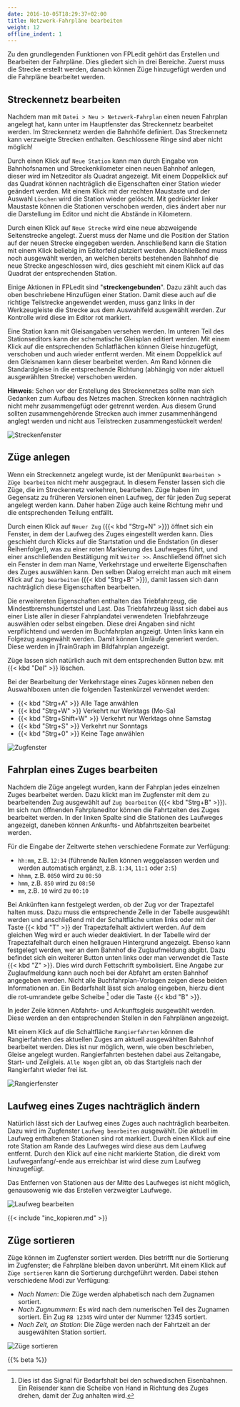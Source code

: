```yaml
---
date: 2016-10-05T18:29:37+02:00
title: Netzwerk-Fahrpläne bearbeiten
weight: 12
offline_indent: 1
---
```


Zu den grundlegenden Funktionen von FPLedit gehört das Erstellen und Bearbeiten der Fahrpläne. Dies gliedert sich in drei Bereiche. Zuerst muss die Strecke erstellt werden, danach können Züge hinzugefügt werden und die Fahrpläne bearbeitet werden.

## Streckennetz bearbeiten

Nachdem man mit `Datei > Neu > Netzwerk-Fahrplan` einen neuen Fahrplan angelegt hat, kann unter im Hauptfenster das Streckennetz bearbeitet werden. Im Streckennetz werden die Bahnhöfe definiert. Das Streckennetz kann verzweigte Strecken enthalten. Geschlossene Ringe sind aber nicht möglich!

Durch einen Klick auf `Neue Station` kann man durch Eingabe von Bahnhofsnamen und Streckenkilometer einen neuen Bahnhof anlegen, dieser wird im Netzeditor als Quadrat angezeigt. Mit einem Doppelklick auf das Quadrat können nachträglich die Eigenschaften einer Station wieder geändert werden. Mit einem Klick mit der rechten Maustaste und der Auswahl `Löschen` wird die Station wieder gelöscht. Mit gedrückter linker Maustaste können die Stationen verschoben werden, dies ändert aber nur die Darstellung im Editor und nicht die Abstände in Kilometern.

Durch einen Klick auf `Neue Strecke` wird eine neue abzweigende Seitenstrecke angelegt. Zuerst muss der Name und die Position der Station auf der neuen Strecke eingegeben werden. Anschließend kann die Station mit einem Klick beliebig im Editorfeld platziert werden. Abschließend muss noch ausgewählt werden, an welchen bereits bestehenden Bahnhof die neue Strecke angeschlossen wird, dies geschieht mit einem Klick auf das Quadrat der entsprechenden Station.

Einige Aktionen in FPLedit sind "**streckengebunden**". Dazu zählt auch das oben beschriebene Hinzufügen einer Station. Damit diese auch auf die richtige Teilstrecke angewendet werden, muss ganz links in der Werkzeugleiste die Strecke aus dem Auswahlfeld ausgewählt werden. Zur Kontrolle wird diese im Editor rot markiert.

Eine Station kann mit Gleisangaben versehen werden. Im unteren Teil des Stationseditors kann der schematische Gleisplan editiert werden. Mit einem Klick auf die entsprechenden Schlatflächen können Gleise hinzugefügt, verschoben und auch wieder entfernt werden. Mit einem Doppelklick auf den Gleisnamen kann dieser bearbeitet werden. Am Rand können die Standardgleise in die entsprechende Richtung (abhängig von nder aktuell ausgewählten Strecke) verschoben werden.

**Hinweis**: Schon vor der Erstellung des Streckennetzes sollte man sich Gedanken zum Aufbau des Netzes machen. Strecken können nachträglich nicht mehr zusammengefügt oder getrennt werden. Aus diesem Grund sollten zusammengehörende Strecken auch immer zusammenhängend anglegt werden und nicht aus Teilstrecken zusammengestückelt werden!

![Streckenfenster](netzeditor.png)

## Züge anlegen

Wenn ein Streckennetz angelegt wurde, ist der Menüpunkt `Bearbeiten > Züge bearbeiten` nicht mehr ausgegraut. In diesem Fenster lassen sich die Züge, die im Streckennetz verkehren, bearbeiten. Züge haben im Gegensatz zu früheren Versionen einen Laufweg, der für jeden Zug seperat angelegt werden kann. Daher haben Züge auch keine Richtung mehr und die entsprechenden Teilung entfällt.

Durch einen Klick auf `Neuer Zug` ({{< kbd "Strg+N" >}}) öffnet sich ein Fenster, in dem der Laufweg des Zuges eingestellt werden kann. Dies geschieht durch Klicks auf die Startstation und die Endstation (in dieser Reihenfolge!), was zu einer roten Markierung des Laufweges führt, und einer anschließenden Bestätigung mit `Weiter >>`.
Anschließend öffnet sich ein Fenster in dem man Name, Verkehrstage und erweiterte Eigenschaften des Zuges auswählen kann. Den selben Dialog erreicht man auch mit einem Klick auf `Zug bearbeiten` ({{< kbd "Strg+B" >}}), damit lassen sich dann nachträglich diese Eigenschaften bearbeiten.

Die erweitereten Eigenschaften enthalten das Triebfahrzeug, die Mindestbremshundertstel und Last. Das Triebfahrzeug lässt sich dabei aus einer Liste aller in dieser Fahrplandatei verwendeten Triebfahrzeuge auswählen oder selbst eingeben. Diese drei Angaben sind nicht verpflichtend und werden im Buchfahrplan angzeigt. Unten links kann ein Folgezug ausgewählt werden. Damit können Umläufe generiert werden. Diese werden in jTrainGraph im Bildfahrplan angezeigt.

Züge lassen sich natürlich auch mit dem entsprechenden Button bzw. mit {{< kbd "Del" >}} löschen.

Bei der Bearbeitung der Verkehrstage eines Zuges können neben den Auswahlboxen unten die folgenden Tastenkürzel verwendet werden:

* {{< kbd "Strg+A" >}} Alle Tage anwählen
* {{< kbd "Strg+W" >}} Verkehrt nur Werktags (Mo-Sa)
* {{< kbd "Strg+Shift+W" >}} Verkehrt nur Werktags ohne Samstag
* {{< kbd "Strg+S" >}} Verkehrt nur Sonntags
* {{< kbd "Strg+0" >}} Keine Tage anwählen

![Zugfenster](zugfenster.png)  <!-- TODO: Update grafik -->

## Fahrplan eines Zuges bearbeiten

Nachdem die Züge angelegt wurden, kann der Fahrplan jedes einzelnen Zuges bearbeitet werden. Dazu klickt man im Zugfenster mit dem zu bearbeitenden Zug ausgewählt auf `Zug bearbeiten` ({{< kbd "Strg+B" >}}). Im sich nun öffnenden Fahrplaneditor können die Fahrtzeiten des Zuges bearbeitet werden. In der linken Spalte sind die Stationen des Laufweges angezeigt, daneben können Ankunfts- und Abfahrtszeiten bearbeitet werden.

Für die Eingabe der Zeitwerte stehen verschiedene Formate zur Verfügung:

* `hh:mm`, z.B. `12:34` (führende Nullen können weggelassen werden und werden automatisch ergänzt, z.B. `1:34`, `11:1` oder `2:5`)
* `hhmm`, z.B. `0850` wird zu `08:50`
* `hmm`, z.B. `850` wird zu `08:50`
* `mm`, z.B. `10` wird zu `00:10`

Bei Ankünften kann festgelegt werden, ob der Zug vor der Trapeztafel halten muss. Dazu muss die entsprechende Zelle in der Tabelle ausgewählt werden und anschließend mit der Schaltfläche unten links oder mit der Taste {{< kbd "T" >}} der Trapeztafelhalt aktiviert werden. Auf dem gleichen Weg wird er auch wieder deaktiviert. In der Tabelle wird der Trapeztafelhalt durch einen hellgrauen Hintergrund angezeigt. Ebenso kann festgelegt werden, wer an dem Bahnhof die Zuglaufmeldung abgibt. Dazu befindet sich ein weiterer Button unten links oder man verwendet die Taste {{< kbd "Z" >}}. Dies wird durch Fettschrift symbolisiert. Eine Angabe zur Zuglaufmeldung kann auch noch bei der Abfahrt am ersten Bahnhof angegeben werden. Nicht alle Buchfahrplan-Vorlagen zeigen diese beiden Informationen an. Ein Bedarfshalt lässt sich analog eingeben, hierzu dient die rot-umrandete gelbe Scheibe [^1] oder die Taste {{< kbd "B" >}}.

[^1]: Dies ist das Signal für Bedarfshalt bei den schwedischen Eisenbahnen. Ein Reisender kann die Scheibe von Hand in Richtung des Zuges drehen, damit der Zug anhalten wird.

In jeder Zeile können Abfahrts- und Ankunftsgleis ausgewählt werden. Diese werden an den entsprechenden Stellen in den Fahrplänen angezeigt.

Mit einem Klick auf die Schaltfläche `Rangierfahrten` können die Rangierfahrten des aktuellen Zuges am aktuell ausgewählten Bahnhof bearbeitet werden. Dies ist nur möglich, wenn, wie oben beschrieben, Gleise angelegt wurden. Rangierfahrten bestehen dabei aus Zeitangabe, Start- und Zeilgleis. `Alle Wagen` gibt an, ob das Startgleis nach der Rangierfahrt wieder frei ist.

![Rangierfenster](../rangierfenster.png)  <!-- TODO: Update grafik -->

## Laufweg eines Zuges nachträglich ändern

Natürlich lässt sich der Laufweg eines Zuges auch nachträglich bearbeiten. Dazu wird im Zugfenster `Laufweg bearbeiten` ausgewählt. Die aktuell im Laufweg enthaltenen Stationen sind rot markiert. Durch einen Klick auf eine rote Station am Rande des Laufweges wird diese aus dem Laufweg entfernt. Durch den Klick auf eine nicht markierte Station, die direkt vom Laufweganfang/-ende aus erreichbar ist wird diese zum Laufweg hinzugefügt.

Das Entfernen von Stationen aus der Mitte des Laufweges ist nicht möglich, genausowenig wie das Erstellen verzweigter Laufwege.

![Laufweg bearbeiten](laufwegfenster.png)

{{< include "inc_kopieren.md" >}}

## Züge sortieren

Züge können im Zugfenster sortiert werden. Dies betrifft nur die Sortierung im Zugfenster; die Fahrpläne bleiben davon unberührt. Mit einem Klick auf `Züge sortieren` kann die Sortierung durchgeführt werden. Dabei stehen verschiedene Modi zur Verfügung:

* *Nach Namen*: Die Züge werden alphabetisch nach dem Zugnamen sortiert.
* *Nach Zugnummern*: Es wird nach dem numerischen Teil des Zugnamen sortiert. Ein Zug `RB 12345` wird unter der Nummer 12345 sortiert.
* *Nach Zeit, an Station*: Die Züge werden nach der Fahrtzeit an der ausgewählten Station sortiert.

![Züge sortieren](../sortierfenster.png)

{{% beta %}}
